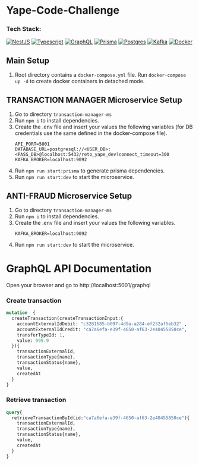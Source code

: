 # Yape-Code-Challenge
### Tech Stack:

[![NestJS][NestJS]][NestJS-url] [![Typescript][Typescript]][Typescript-url] [![GraphQL][GraphQL]][GraphQL-url] [![Prisma][Prisma]][Prisma-url] [![Postgres][Postgres]][Postgres-url] [![Kafka][Kafka]][Kafka-url] [![Docker][Docker]][Docker-url]


## Main Setup

1. Root directory contains a `docker-compose.yml` file. Run `docker-compose up -d` to create docker containers in detached mode.

## TRANSACTION MANAGER Microservice Setup

1. Go to directory `transaction-manager-ms`
2. Run `npm i` to install dependencies.
3. Create the .env file and insert your values the following variables (for DB credentials use the same defined in the docker-compose file).
	```
	API_PORT=5001
	DATABASE_URL=postgresql://<USER_DB>:<PASS_DB>@localhost:5432/reto_yape_dev?connect_timeout=300
	KAFKA_BROKER=localhost:9092
	```
4. Run `npm run start:prisma` to generate prisma dependencies.
5. Run `npm run start:dev` to start the microservice.

## ANTI-FRAUD Microservice Setup

1. Go to directory `transaction-manager-ms`
2. Run `npm i` to install dependencies.
3. Create the .env file and insert your values the following variables.
	```
	KAFKA_BROKER=localhost:9092
	```
4. Run `npm run start:dev` to start the microservice.


# GraphQL API Documentation

Open your browser and go to http://localhost:5001/graphql

### Create transaction
```graphql
mutation  {
  createTransaction(createTransactionInput:{
    accountExternalIdDebit: "c3281685-b097-4d9a-a284-ef232af5eb32" ,
    accountExternalIdCredit: "ca7a6efa-e39f-4650-af63-2e40455850ce",
    transferTypeId: 1,
    value: 999.9
  }){
    transactionExternalId,
    transactionType{name},
    transactionStatus{name},
    value,
    createdAt
  }
}
```


### Retrieve transaction
```graphql
query{
  retrieveTransactionById(id:"ca7a6efa-e39f-4650-af63-2e40455850ce"){
    transactionExternalId,
    transactionType{name},
    transactionStatus{name},
    value,
    createdAt
  }
}
```

<!-- MARKDOWN LINKS & IMAGES -->
<!-- https://www.markdownguide.org/basic-syntax/#reference-style-links -->
[NestJS]: https://skillicons.dev/icons?i=nestjs
[NestJS-url]: https://nestjs.com/
[Typescript]: https://skillicons.dev/icons?i=ts
[Typescript-url]: https://www.typescriptlang.org/
[GraphQL]: https://skillicons.dev/icons?i=graphql
[GraphQL-url]: https://graphql.org/
[Prisma]: https://skillicons.dev/icons?i=prisma
[Prisma-url]: https://www.prisma.io/
[Postgres-url]: https://www.postgresql.org/
[Postgres]: https://skillicons.dev/icons?i=postgres
[Kafka]: https://freeimage.host/i/H1FlLEg
[Kafka-url]: https://kafka.apache.org/
[Docker]: https://skillicons.dev/icons?i=docker
[Docker-url]: https://www.docker.com/